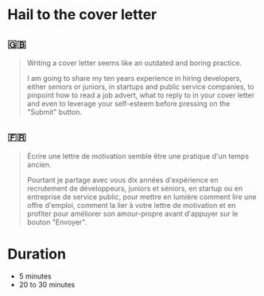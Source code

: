 # Hail to the cover letter

## 🇬🇧

> Writing a cover letter seems like an outdated and boring practice.
>
> I am going to share my ten years experience in hiring developers, either seniors or juniors, in startups and public service companies, to pinpoint how to read a job advert, what to reply to in your cover letter and even to leverage your self-esteem before pressing on the "Submit" button.

## 🇫🇷

> Écrire une lettre de motivation semble être une pratique d'un temps ancien.
> 
> Pourtant je partage avec vous dix années d'expérience en recrutement de développeurs, juniors et séniors, en startup ou en entreprise de service public, pour mettre en lumière comment lire une offre d'emploi, comment la lier à votre lettre de motivation et en profiter pour améliorer son amour-propre avant d'appuyer sur le bouton "Envoyer".

# Duration

- 5 minutes
- 20 to 30 minutes
